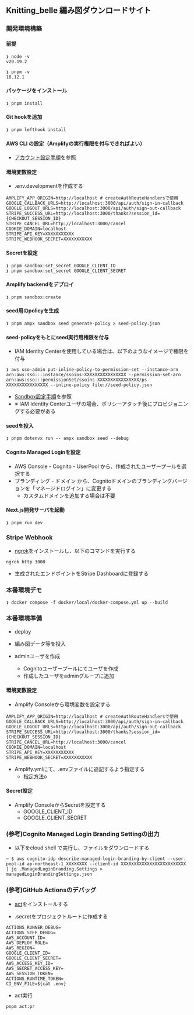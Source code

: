 ## Knitting_belle 編み図ダウンロードサイト
### 開発環境構築
#### 前提
```
❯ node -v
v20.19.2
```

```
❯ pnpm -v
10.12.1
```

#### パッケージをインストール
```
❯ pnpm install
```

#### Git hookを追加
```
❯ pnpm lefthook install
```

#### AWS CLI の設定（Amplifyの実行権限を付与できればよい）
- [アカウント設定手順](https://docs.amplify.aws/react/start/account-setup/)を参照


#### 環境変数設定
- .env.developmentを作成する
```
AMPLIFY_APP_ORIGIN=http://localhost # createAuthRouteHandlersで使用
GOOGLE_CALLBACK_URLS=http://localhost:3000/api/auth/sign-in-callback
GOOGLE_LOGOUT_URLS=http://localhost:3000/api/auth/sign-out-callback
STRIPE_SUCCESS_URL=http://localhost:3000/thanks?session_id={CHECKOUT_SESSION_ID}
STRIPE_CANCEL_URL=http://localhost:3000/cancel
COOKIE_DOMAIN=localhost
STRIPE_API_KEY=XXXXXXXXXXX
STRIPE_WEBHOOK_SECRET=XXXXXXXXXXX
```

#### Secretを設定
```
❯ pnpm sandbox:set_secret GOOGLE_CLIENT_ID
❯ pnpm sandbox:set_secret GOOGLE_CLIENT_SECRET
```

#### Amplify backendをデプロイ
```
❯ pnpm sandbox:create
```

#### seed用のpolicyを生成
```
❯ pnpm ampx sandbox seed generate-policy > seed-policy.json
```

#### seed-policyをもとにseed実行用権限を付与
- IAM Identity Centerを使用している場合は、以下のようなイメージで権限を付与
```
❯ aws sso-admin put-inline-policy-to-permission-set --instance-arn arn:aws:sso:::instance/ssoins-XXXXXXXXXXXXXXXX --permission-set-arn arn:aws:sso:::permissionSet/ssoins-XXXXXXXXXXXXXXXX/ps-XXXXXXXXXXXXXXXX --inline-policy file://seed-policy.json
```
- [Sandbox設定手順](https://docs.amplify.aws/react/deploy-and-host/sandbox-environments/seed/)を参照
- ※ IAM Identity Centerユーザの場合、ポリシーアタッチ後にプロビジョニングする必要がある

#### seedを投入
```
❯ pnpm dotenvx run -- ampx sandbox seed --debug
```

#### Cognito Managed Loginを設定
- AWS Console - Cognito - UserPool から、作成されたユーザープールを選択する
- ブランディング - ドメイン から、Cognitoドメインのブランディングバージョンを「マネージドログイン」に変更する
  - カスタムドメインを追加する場合は不要


#### Next.js開発サーバを起動
```
❯ pnpm run dev
```


### Stripe Webhook
- [ngrok](https://ngrok.com/)をインストールし、以下のコマンドを実行する
```
ngrok http 3000
```
- 生成されたエンドポイントをStripe Dashboardに登録する


### 本番環境デモ
```
❯ docker compose -f docker/local/docker-compose.yml up --build
```


### 本番環境準備

- deploy

- 編み図データ等を投入

- adminユーザを作成
    - Cognitoユーザープールにてユーザを作成
    - 作成したユーザをadminグループに追加

#### 環境変数設定
- Amplify Consoleから環境変数を設定する
```
AMPLIFY_APP_ORIGIN=http://localhost # createAuthRouteHandlersで使用
GOOGLE_CALLBACK_URLS=http://localhost:3000/api/auth/sign-in-callback
GOOGLE_LOGOUT_URLS=http://localhost:3000/api/auth/sign-out-callback
STRIPE_SUCCESS_URL=http://localhost:3000/thanks?session_id={CHECKOUT_SESSION_ID}
STRIPE_CANCEL_URL=http://localhost:3000/cancel
COOKIE_DOMAIN=localhost
STRIPE_API_KEY=XXXXXXXXXXX
STRIPE_WEBHOOK_SECRET=XXXXXXXXXXX
```

- Amplify.ymlにて、.envファイルに追記するよう指定する
    - [指定方法](https://docs.amplify.aws/nextjs/deploy-and-host/fullstack-branching/secrets-and-vars/#branch-environment-2)o

#### Secret設定
- Amplify ConsoleからSecretを設定する
  - GOOGLE_CLIENT_ID
  - GOOGLE_CLIENT_SECRET


### (参考)Cognito Managed Login Branding Settingの出力
- 以下をcloud shell で実行し、ファイルをダウンロードする
```
~ $ aws cognito-idp describe-managed-login-branding-by-client --user-pool-id ap-northeast-1_XXXXXXXX --client-id XXXXXXXXXXXXXXXXXXXXXXXXX | jq .ManagedLoginBranding.Settings > managedLoginBrandingSettings.json
```

### (参考)GitHub Actionsのデバッグ
- [act](https://nektosact.com/)をインストールする

- .secretをプロジェクトルートに作成する
```
ACTIONS_RUNNER_DEBUG=
ACTIONS_STEP_DEBUG=
AWS_ACCOUNT_ID=
AWS_DEPLOY_ROLE=
AWS_REGION=
GOOGLE_CLIENT_ID=
GOOGLE_CLIENT_SECRET=
AWS_ACCESS_KEY_ID=
AWS_SECRET_ACCESS_KEY=
AWS_SESSION_TOKEN=
ACTIONS_RUNTIME_TOKEN=
CI_ENV_FILE=${cat .env}
```

- act実行
```
pnpm act:pr
```

